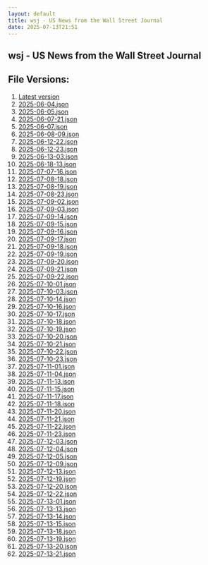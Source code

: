 ```yaml
---
layout: default
title: wsj - US News from the Wall Street Journal
date: 2025-07-13T21:51
---
```


## wsj - US News from the Wall Street Journal

<div id="data-chart"></div>
<div id="data-table"></div>
<script>
document.addEventListener('DOMContentLoaded', function(){
  document.getElementById('data-table').textContent = 'This source isn't supported for tables yet.';
});
</script>

## File Versions:
1. [Latest version](./latest.json)
2. [2025-06-04.json](./2025-06-04.json)
3. [2025-06-05.json](./2025-06-05.json)
4. [2025-06-07-21.json](./2025-06-07-21.json)
5. [2025-06-07.json](./2025-06-07.json)
6. [2025-06-08-09.json](./2025-06-08-09.json)
7. [2025-06-12-22.json](./2025-06-12-22.json)
8. [2025-06-12-23.json](./2025-06-12-23.json)
9. [2025-06-13-03.json](./2025-06-13-03.json)
10. [2025-06-18-13.json](./2025-06-18-13.json)
11. [2025-07-07-16.json](./2025-07-07-16.json)
12. [2025-07-08-18.json](./2025-07-08-18.json)
13. [2025-07-08-19.json](./2025-07-08-19.json)
14. [2025-07-08-23.json](./2025-07-08-23.json)
15. [2025-07-09-02.json](./2025-07-09-02.json)
16. [2025-07-09-03.json](./2025-07-09-03.json)
17. [2025-07-09-14.json](./2025-07-09-14.json)
18. [2025-07-09-15.json](./2025-07-09-15.json)
19. [2025-07-09-16.json](./2025-07-09-16.json)
20. [2025-07-09-17.json](./2025-07-09-17.json)
21. [2025-07-09-18.json](./2025-07-09-18.json)
22. [2025-07-09-19.json](./2025-07-09-19.json)
23. [2025-07-09-20.json](./2025-07-09-20.json)
24. [2025-07-09-21.json](./2025-07-09-21.json)
25. [2025-07-09-22.json](./2025-07-09-22.json)
26. [2025-07-10-01.json](./2025-07-10-01.json)
27. [2025-07-10-03.json](./2025-07-10-03.json)
28. [2025-07-10-14.json](./2025-07-10-14.json)
29. [2025-07-10-16.json](./2025-07-10-16.json)
30. [2025-07-10-17.json](./2025-07-10-17.json)
31. [2025-07-10-18.json](./2025-07-10-18.json)
32. [2025-07-10-19.json](./2025-07-10-19.json)
33. [2025-07-10-20.json](./2025-07-10-20.json)
34. [2025-07-10-21.json](./2025-07-10-21.json)
35. [2025-07-10-22.json](./2025-07-10-22.json)
36. [2025-07-10-23.json](./2025-07-10-23.json)
37. [2025-07-11-01.json](./2025-07-11-01.json)
38. [2025-07-11-04.json](./2025-07-11-04.json)
39. [2025-07-11-13.json](./2025-07-11-13.json)
40. [2025-07-11-15.json](./2025-07-11-15.json)
41. [2025-07-11-17.json](./2025-07-11-17.json)
42. [2025-07-11-18.json](./2025-07-11-18.json)
43. [2025-07-11-20.json](./2025-07-11-20.json)
44. [2025-07-11-21.json](./2025-07-11-21.json)
45. [2025-07-11-22.json](./2025-07-11-22.json)
46. [2025-07-11-23.json](./2025-07-11-23.json)
47. [2025-07-12-03.json](./2025-07-12-03.json)
48. [2025-07-12-04.json](./2025-07-12-04.json)
49. [2025-07-12-05.json](./2025-07-12-05.json)
50. [2025-07-12-09.json](./2025-07-12-09.json)
51. [2025-07-12-13.json](./2025-07-12-13.json)
52. [2025-07-12-19.json](./2025-07-12-19.json)
53. [2025-07-12-20.json](./2025-07-12-20.json)
54. [2025-07-12-22.json](./2025-07-12-22.json)
55. [2025-07-13-01.json](./2025-07-13-01.json)
56. [2025-07-13-13.json](./2025-07-13-13.json)
57. [2025-07-13-14.json](./2025-07-13-14.json)
58. [2025-07-13-15.json](./2025-07-13-15.json)
59. [2025-07-13-18.json](./2025-07-13-18.json)
60. [2025-07-13-19.json](./2025-07-13-19.json)
61. [2025-07-13-20.json](./2025-07-13-20.json)
62. [2025-07-13-21.json](./2025-07-13-21.json)
